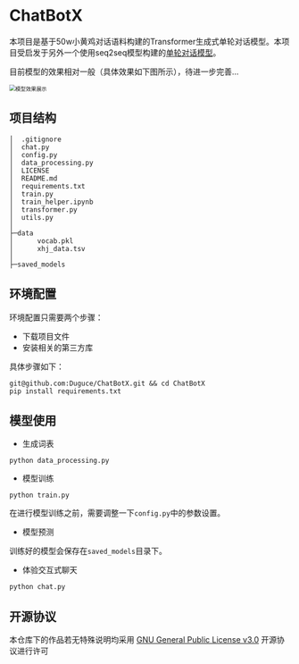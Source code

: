 # ChatBotX

本项目是基于50w小黄鸡对话语料构建的Transformer生成式单轮对话模型。本项目受启发于另外一个使用seq2seq模型构建的[单轮对话模型](https://github.com/Schellings/Seq2SeqModel)。

目前模型的效果相对一般（具体效果如下图所示），待进一步完善...

<img src="https://zhgyqc.oss-cn-hangzhou.aliyuncs.com/image-20230606190909976.png" alt="模型效果展示" style="zoom:67%;" />

## 项目结构

```shell
│  .gitignore
│  chat.py
│  config.py
│  data_processing.py
│  LICENSE
│  README.md
│  requirements.txt
│  train.py
│  train_helper.ipynb
│  transformer.py
│  utils.py
│
├─data
│      vocab.pkl
│      xhj_data.tsv
│
├─saved_models
```

## 环境配置

环境配置只需要两个步骤：

- 下载项目文件
- 安装相关的第三方库

具体步骤如下：

```
git@github.com:Duguce/ChatBotX.git && cd ChatBotX
pip install requirements.txt
```

## 模型使用

- 生成词表

```
python data_processing.py
```

- 模型训练

```
python train.py
```

在进行模型训练之前，需要调整一下`config.py`中的参数设置。

- 模型预测

训练好的模型会保存在`saved_models`目录下。

- 体验交互式聊天

```
python chat.py
```

## 开源协议

本仓库下的作品若无特殊说明均采用 [GNU General Public License v3.0](https://www.gnu.org/licenses/gpl-3.0.en.html) 开源协议进行许可
